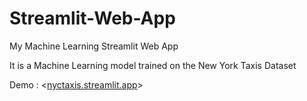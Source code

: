 # Streamlit-Web-App
My Machine Learning Streamlit Web App

It is a Machine Learning model trained on the New York Taxis Dataset

Demo : <[nyctaxis.streamlit.app](https://nyctaxis.streamlit.app/)>
